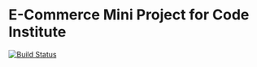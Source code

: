 # E-Commerce Mini Project for Code Institute

[![Build Status](https://travis-ci.com/elkrojo/e-commerce.svg?branch=master)](https://travis-ci.com/elkrojo/e-commerce)